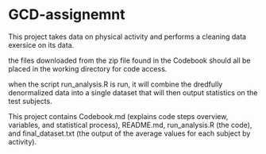 # GCD-assignemnt
This project takes data on physical activity and performs a cleaning data exersice on its data.

the files downloaded from the zip file found in the Codebook should all be placed in the working directory for code access.

when the script run_analysis.R is run, it will combine the dredfully denormalized data into a single dataset that will then output statistics on the test subjects.

This project contains Codebook.md (explains code steps overview, variables, and statistical process), README.md, run_analysis.R (the code), and final_dataset.txt (the output of the average values for each subject by activity).

